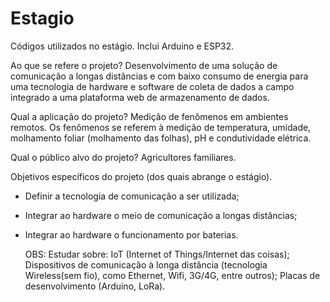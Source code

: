 # Estagio
Códigos utilizados no estágio. Inclui Arduino e ESP32.

 Ao que se refere o projeto? Desenvolvimento de uma solução de comunicação a longas distâncias e com baixo consumo de energia para uma tecnologia de hardware e software de coleta de dados a campo integrado a uma plataforma web de armazenamento de dados.
	
 Qual a aplicação do projeto? Medição de fenômenos em ambientes remotos. Os fenômenos se referem à medição de temperatura, umidade, molhamento foliar (molhamento das folhas), pH e condutividade elétrica.
 
 Qual o público alvo do projeto? Agricultores familiares.
	
 Objetivos específicos do projeto (dos quais abrange o estágio). 
 - Definir a tecnologia de comunicação a ser utilizada;
 - Integrar ao hardware o meio de comunicação a longas distâncias;
 - Integrar ao hardware o funcionamento por baterias.

    OBS: Estudar sobre: IoT (Internet of Things/Internet das coisas); Dispositivos de comunicação à longa distância (tecnologia Wireless(sem fio), como Ethernet, Wifi, 3G/4G, entre outros); Placas de desenvolvimento (Arduino, LoRa).
